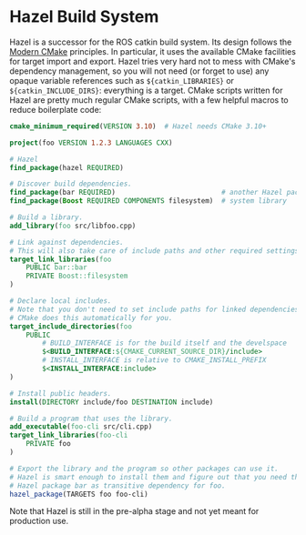 Hazel Build System
==================

Hazel is a successor for the ROS catkin build system. Its design follows the
[Modern CMake](https://cliutils.gitlab.io/modern-cmake/) principles. In
particular, it uses the available CMake facilities for target import and
export. Hazel tries very hard not to mess with CMake's dependency management,
so you will not need (or forget to use) any opaque variable references such as
`${catkin_LIBRARIES}` or `${catkin_INCLUDE_DIRS}`: everything is a target.
CMake scripts written for Hazel are pretty much regular CMake scripts, with a
few helpful macros to reduce boilerplate code:

```cmake
cmake_minimum_required(VERSION 3.10)  # Hazel needs CMake 3.10+

project(foo VERSION 1.2.3 LANGUAGES CXX)

# Hazel
find_package(hazel REQUIRED)

# Discover build dependencies.
find_package(bar REQUIRED)                          # another Hazel package
find_package(Boost REQUIRED COMPONENTS filesystem)  # system library

# Build a library.
add_library(foo src/libfoo.cpp)

# Link against dependencies.
# This will also take care of include paths and other required settings.
target_link_libraries(foo
    PUBLIC bar::bar
    PRIVATE Boost::filesystem
)

# Declare local includes.
# Note that you don't need to set include paths for linked dependencies.
# CMake does this automatically for you.
target_include_directories(foo
    PUBLIC
        # BUILD_INTERFACE is for the build itself and the develspace
        $<BUILD_INTERFACE:${CMAKE_CURRENT_SOURCE_DIR}/include>
        # INSTALL_INTERFACE is relative to CMAKE_INSTALL_PREFIX
        $<INSTALL_INTERFACE:include>
)

# Install public headers.
install(DIRECTORY include/foo DESTINATION include)

# Build a program that uses the library.
add_executable(foo-cli src/cli.cpp)
target_link_libraries(foo-cli
    PRIVATE foo
)

# Export the library and the program so other packages can use it.
# Hazel is smart enough to install them and figure out that you need the
# Hazel package bar as transitive dependency for foo.
hazel_package(TARGETS foo foo-cli)
```

Note that Hazel is still in the pre-alpha stage and not yet meant for production use.
